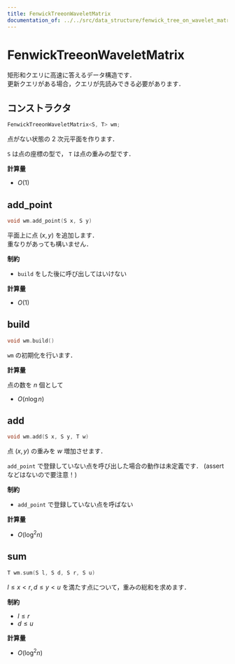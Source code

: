 ```yaml
---
title: FenwickTreeonWaveletMatrix
documentation_of: ../../src/data_structure/fenwick_tree_on_wavelet_matrix.hpp
---
```


# FenwickTreeonWaveletMatrix

矩形和クエリに高速に答えるデータ構造です．<br>
更新クエリがある場合，クエリが先読みできる必要があります．

## コンストラクタ

```cpp
FenwickTreeonWaveletMatrix<S, T> wm;
```

点がない状態の $2$ 次元平面を作ります．

`S` は点の座標の型で， `T` は点の重みの型です．

**計算量**

- $O(1)$

## add_point

```cpp
void wm.add_point(S x, S y)
```

平面上に点 $(x, y)$ を追加します．<br>
重なりがあっても構いません．

**制約**

- `build` をした後に呼び出してはいけない

**計算量**

- $O(1)$

## build

```cpp
void wm.build()
```

`wm` の初期化を行います．

**計算量**

点の数を $n$ 個として

- $O(n \log n)$

## add

```cpp
void wm.add(S x, S y, T w)
```

点 $(x, y)$ の重みを $w$ 増加させます．

`add_point` で登録していない点を呼び出した場合の動作は未定義です． (assertなどはないので要注意！)

**制約**

- `add_point` で登録していない点を呼ばない

**計算量**

- $O(\log^2 n)$

## sum

```cpp
T wm.sum(S l, S d, S r, S u)
```

$l \leq x < r, d \leq y < u$ を満たす点について，重みの総和を求めます．

**制約**

- $l \leq r$
- $d \leq u$

**計算量**

- $O(\log^2 n)$